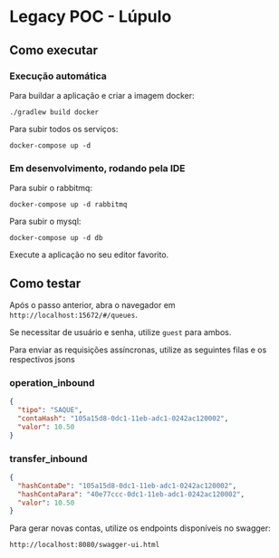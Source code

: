 # Legacy POC - Lúpulo

## Como executar

### Execução automática

Para buildar a aplicação e criar a imagem docker:

`./gradlew build docker`

Para subir todos os serviços:

`docker-compose up -d`

### Em desenvolvimento, rodando pela IDE

Para subir o rabbitmq:

`docker-compose up -d rabbitmq`

Para subir o mysql:

`docker-compose up -d db`

Execute a aplicação no seu editor favorito.

## Como testar

Após o passo anterior, abra o navegador em `http://localhost:15672/#/queues`.

Se necessitar de usuário e senha, utilize `guest` para ambos.

Para enviar as requisições assíncronas, utilize as seguintes filas e os respectivos jsons

### operation_inbound
```json
{
  "tipo": "SAQUE",
  "contaHash": "105a15d8-0dc1-11eb-adc1-0242ac120002",
  "valor": 10.50
}
```
### transfer_inbound
```json
{
  "hashContaDe": "105a15d8-0dc1-11eb-adc1-0242ac120002",
  "hashContaPara": "40e77ccc-0dc1-11eb-adc1-0242ac120002",
  "valor": 10.50
}
```

Para gerar novas contas, utilize os endpoints disponíveis no swagger:

`http://localhost:8080/swagger-ui.html`
